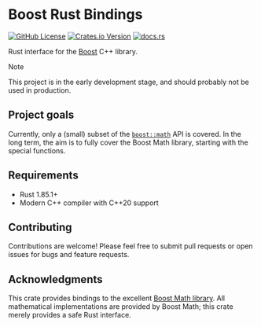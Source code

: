 # Boost Rust Bindings

[![GitHub License](https://img.shields.io/github/license/jorenham/boost-rust?style=flat-square&color=333)](https://github.com/jorenham/boost-rust/blob/master/LICENSE)
[![Crates.io Version](https://img.shields.io/crates/v/boost?style=flat-square&color=333)](https://crates.io/crates/boost)
[![docs.rs](https://img.shields.io/docsrs/boost?style=flat-square&color=333)](https://docs.rs/boost/)

Rust interface for the [Boost](https://github.com/boostorg/boost) C++ library.

> [!NOTE]
> This project is in the early development stage, and should probably not be used in production.

## Project goals

Currently, only a (small) subset of the [`boost::math`](https://github.com/boostorg/math/) API is
covered.
In the long term, the aim is to fully cover the Boost Math library, starting with the special
functions.

## Requirements

- Rust 1.85.1+
- Modern C++ compiler with C++20 support

## Contributing

Contributions are welcome! Please feel free to submit pull requests or open issues for bugs and feature requests.

## Acknowledgments

This crate provides bindings to the excellent [Boost Math library](https://github.com/boostorg/math).
All mathematical implementations are provided by Boost Math; this crate merely provides a safe Rust interface.
